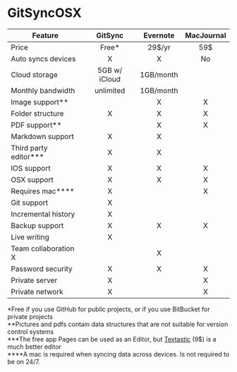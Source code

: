 # GitSyncOSX

Feature  | GitSync | Evernote | MacJournal 
---------------- | :----------: | :----------:| :-------:
Price | Free* | 29$/yr | 59$ 
Auto syncs devices | X | X | No
Cloud storage | 5GB w/ iCloud | 1GB/month | 
Monthly bandwidth | unlimited | 1GB/month | 
Image support** |  | X | X
Folder structure | X | X | X 
PDF support** |  | X | X
Markdown support | X | X | 
Third party editor*** | X | X | 
IOS support | X | X | X
OSX support | X | X | X
Requires mac**** | X |   | X
Git support | X |   |  
Incremental history | X |   |  
Backup support | X | X | X
Live writing | X |   |  
Team collaboration X |   | X
Password security  | X | X | X
Private server | X |  | X
Private network | X |   | X

\*Free if you use GitHub for public projects, or if you use BitBucket for private projects  
\*\*Pictures and pdfs contain data structures that are not suitable for version control systems  
\*\*\*The free app Pages can be used as an Editor, but [Textastic](http//www.textasticapp.com) (9$) is a much better editor  
\*\*\*\*A mac is required when syncing data across devices. Is not required to be on 24/7. 